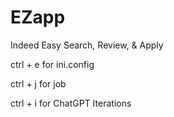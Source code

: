 # EZapp
Indeed Easy Search, Review, &amp; Apply

ctrl + e for ini.config

ctrl + j for job

ctrl + i for ChatGPT Iterations
